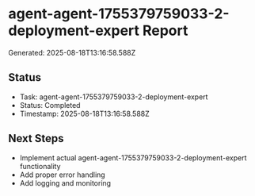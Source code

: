 # agent-agent-1755379759033-2-deployment-expert Report

Generated: 2025-08-18T13:16:58.588Z

## Status
- Task: agent-agent-1755379759033-2-deployment-expert
- Status: Completed
- Timestamp: 2025-08-18T13:16:58.588Z

## Next Steps
- Implement actual agent-agent-1755379759033-2-deployment-expert functionality
- Add proper error handling
- Add logging and monitoring
